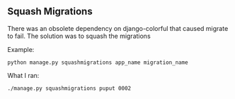 ## Squash Migrations

There was an obsolete dependency on django-colorful that caused migrate to fail.
The solution was to squash the migrations

Example:
```code
python manage.py squashmigrations app_name migration_name
```

What I ran:
```bash
./manage.py squashmigrations puput 0002
```